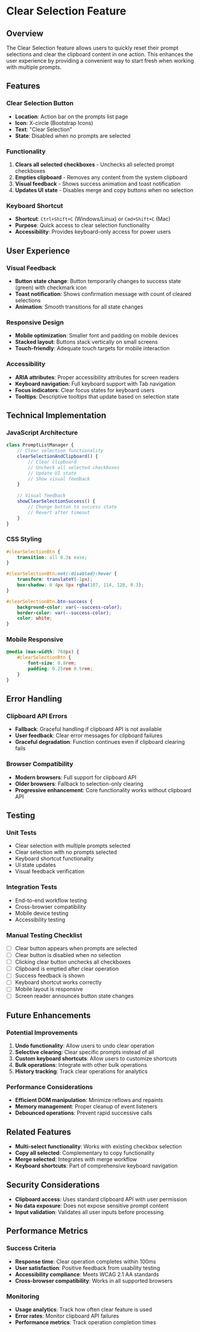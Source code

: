 # Clear Selection Feature

## Overview

The Clear Selection feature allows users to quickly reset their prompt selections and clear the clipboard content in one action. This enhances the user experience by providing a convenient way to start fresh when working with multiple prompts.

## Features

### Clear Selection Button
- **Location**: Action bar on the prompts list page
- **Icon**: X-circle (Bootstrap Icons)
- **Text**: "Clear Selection"
- **State**: Disabled when no prompts are selected

### Functionality
1. **Clears all selected checkboxes** - Unchecks all selected prompt checkboxes
2. **Empties clipboard** - Removes any content from the system clipboard
3. **Visual feedback** - Shows success animation and toast notification
4. **Updates UI state** - Disables merge and copy buttons when no selection

### Keyboard Shortcut
- **Shortcut**: `Ctrl+Shift+C` (Windows/Linux) or `Cmd+Shift+C` (Mac)
- **Purpose**: Quick access to clear selection functionality
- **Accessibility**: Provides keyboard-only access for power users

## User Experience

### Visual Feedback
- **Button state change**: Button temporarily changes to success state (green) with checkmark icon
- **Toast notification**: Shows confirmation message with count of cleared selections
- **Animation**: Smooth transitions for all state changes

### Responsive Design
- **Mobile optimization**: Smaller font and padding on mobile devices
- **Stacked layout**: Buttons stack vertically on small screens
- **Touch-friendly**: Adequate touch targets for mobile interaction

### Accessibility
- **ARIA attributes**: Proper accessibility attributes for screen readers
- **Keyboard navigation**: Full keyboard support with Tab navigation
- **Focus indicators**: Clear focus states for keyboard users
- **Tooltips**: Descriptive tooltips that update based on selection state

## Technical Implementation

### JavaScript Architecture
```javascript
class PromptListManager {
    // Clear selection functionality
    clearSelectionAndClipboard() {
        // Clear clipboard
        // Uncheck all selected checkboxes
        // Update UI state
        // Show visual feedback
    }
    
    // Visual feedback
    showClearSelectionSuccess() {
        // Change button to success state
        // Revert after timeout
    }
}
```

### CSS Styling
```css
#clearSelectionBtn {
    transition: all 0.3s ease;
}

#clearSelectionBtn:not(:disabled):hover {
    transform: translateY(-1px);
    box-shadow: 0 4px 8px rgba(107, 114, 128, 0.3);
}

#clearSelectionBtn.btn-success {
    background-color: var(--success-color);
    border-color: var(--success-color);
    color: white;
}
```

### Mobile Responsive
```css
@media (max-width: 768px) {
    #clearSelectionBtn {
        font-size: 0.8rem;
        padding: 0.25rem 0.5rem;
    }
}
```

## Error Handling

### Clipboard API Errors
- **Fallback**: Graceful handling if clipboard API is not available
- **User feedback**: Clear error messages for clipboard failures
- **Graceful degradation**: Function continues even if clipboard clearing fails

### Browser Compatibility
- **Modern browsers**: Full support for clipboard API
- **Older browsers**: Fallback to selection-only clearing
- **Progressive enhancement**: Core functionality works without clipboard API

## Testing

### Unit Tests
- Clear selection with multiple prompts selected
- Clear selection with no prompts selected
- Keyboard shortcut functionality
- UI state updates
- Visual feedback verification

### Integration Tests
- End-to-end workflow testing
- Cross-browser compatibility
- Mobile device testing
- Accessibility testing

### Manual Testing Checklist
- [ ] Clear button appears when prompts are selected
- [ ] Clear button is disabled when no selection
- [ ] Clicking clear button unchecks all checkboxes
- [ ] Clipboard is emptied after clear operation
- [ ] Success feedback is shown
- [ ] Keyboard shortcut works correctly
- [ ] Mobile layout is responsive
- [ ] Screen reader announces button state changes

## Future Enhancements

### Potential Improvements
1. **Undo functionality**: Allow users to undo clear operation
2. **Selective clearing**: Clear specific prompts instead of all
3. **Custom keyboard shortcuts**: Allow users to customize shortcuts
4. **Bulk operations**: Integrate with other bulk operations
5. **History tracking**: Track clear operations for analytics

### Performance Considerations
- **Efficient DOM manipulation**: Minimize reflows and repaints
- **Memory management**: Proper cleanup of event listeners
- **Debounced operations**: Prevent rapid successive calls

## Related Features

- **Multi-select functionality**: Works with existing checkbox selection
- **Copy all selected**: Complementary to copy functionality
- **Merge selected**: Integrates with merge workflow
- **Keyboard shortcuts**: Part of comprehensive keyboard navigation

## Security Considerations

- **Clipboard access**: Uses standard clipboard API with user permission
- **No data exposure**: Does not expose sensitive prompt content
- **Input validation**: Validates all user inputs before processing

## Performance Metrics

### Success Criteria
- **Response time**: Clear operation completes within 100ms
- **User satisfaction**: Positive feedback from usability testing
- **Accessibility compliance**: Meets WCAG 2.1 AA standards
- **Cross-browser compatibility**: Works in all supported browsers

### Monitoring
- **Usage analytics**: Track how often clear feature is used
- **Error rates**: Monitor clipboard API failures
- **Performance metrics**: Track operation completion times 